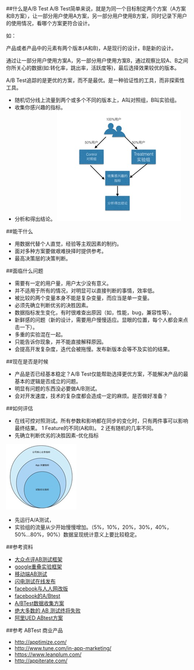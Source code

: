 
##什么是A/B Test
A/B Test简单来说，就是为同一个目标制定两个方案（A方案和B方案），让一部分用户使用A方案，另一部分用户使用B方案，同时记录下用户的使用情况，看哪个方案更符合设计。

如：

产品或者产品中的元素有两个版本(A和B)，A是现行的设计，B是新的设计。

通过让一部分用户使用方案A，另一部分用户使用方案B，通过观察比较A、B之间你所关心的数据(如:转化率，跳出率，活跃度等)，最后选择效果较优的版本。

A/B Test追踪的是更优的方案，而不是最优。是一种验证性的工具，而非探索性工具。

* 随机切分线上流量到两个或多个不同的版本上，A叫对照组，B叫实验组。
* 收集你感兴趣的指标。
* 分析和得出结论。
![](../_images/intro_2.png)

##能干什么
* 用数据代替个人直觉，经验等主观因素的制约。
* 面对多种方案要做艰难抉择时提供参考。
* 最高决策层的决策判断。

##面临什么问题
* 需要有一定的用户量，用户太少没有意义。
* 并不适用于所有的情况，对明显可以直接判断的事情，效率低。
* 被比较的两个变量本身不能是复杂变量，而应当是单一变量。
* 必须先确立判断优劣的决胜因素。
* 数据指标发生变化，有时很难查出原因（如，性能，bug，兼容性等）。
* 新鲜感的问题（新的设计，需要用户慢慢适应。显眼的位置，每个人都会来点击一下）。
* 多重的实验混在一起。
* 只能告诉你现象，并不能直接解释原因。
* 会提高开发复杂度，迭代会被拖慢。发布新版本会等不及实验的结果。

##现在是否是时候
* 产品是否已经基本稳定？A/B Test仅能帮助选择更优方案，不能解决产品的最基本的逻辑是否成立的问题。
* 明显有问题的东西没必要做A/B测试。
* 会对开发速度，技术的复杂度都会造成一定的麻烦。是否做好准备？

##如何评估
* 在线可控对照测试。所有参数和影响都在同步的变化时，只有两件事可以影响最终结果。
	1 Feature的不同(A和B)。
	2 还有随机的几率不同。
* 先确立判断优劣的决胜因素-优化指标

![](../_images/intro_1.png)

* 先运行A/A测试，
* 实验组的流量从少开始慢慢增加。（5%，10%，20%，30%，40%，50%...80%，90%）数据呈现统计意义上要比较稳定。


##参考资料

* [大众点评AB测试框架](http://www.csdn.net/article/2015-03-24/2824303)
* [google重叠实验框架](http://www.csdn.net/article/2015-01-09/2823499)
* [移动端AB测试](http://www.docin.com/p-1180392615.html)
* [闪电测试在线发布](http://wenku.it168.com/d_001255104.shtml)
* [facebook与人人网改版](http://www.huxiu.com/article/130729.html)
* [facebook的A/Btest](http://www.huxiu.com/article/132639/1.html)
* [A/BTest数据收集方案](http://blog.csdn.net/weiguang_123/article/details/49203239)
* [绝大多数的 AB 测试终将失败](http://www.oschina.net/translate/most-of-your-abtests-will-fail)
* [阿里UED ABtest方案](http://www.aliued.cn/2010/09/27/ab-testing-realization-method.html)

##参考 ABTest 商业产品
* http://apptimize.com/
* http://www.tune.com/in-app-marketing/
* https://www.leanplum.com/
* http://appiterate.com/